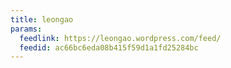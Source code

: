 ```yaml
---
title: leongao
params:
  feedlink: https://leongao.wordpress.com/feed/
  feedid: ac66bc6eda08b415f59d1a1fd25284bc
---
```

